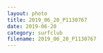 ```yaml
---
layout: photo
title: 2019_06_20_P1130767
date: 2019-06-20
category: surfclub
filename: 2019_06_20_P1130767
---
```

